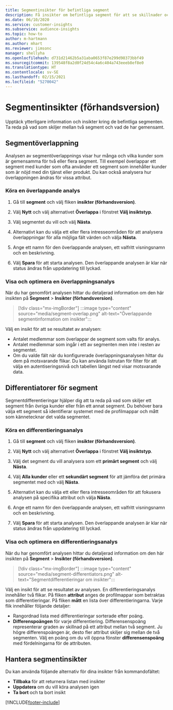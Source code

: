 ```yaml
---
title: Segmentinsikter för befintliga segment
description: Få insikter om befintliga segment för att se skillnader och likheter.
ms.date: 06/10/2020
ms.service: customer-insights
ms.subservice: audience-insights
ms.topic: how-to
author: m-hartmann
ms.author: mhart
ms.reviewer: jimsonc
manager: shellyha
ms.openlocfilehash: d731d21462b5a31aba0653f87e299d98373bbf49
ms.sourcegitcommit: 139548f8a2d0f24d54c4a6c404a743eeeb8ef8e0
ms.translationtype: HT
ms.contentlocale: sv-SE
ms.lasthandoff: 02/15/2021
ms.locfileid: "5270042"
---
```

# <a name="segment-insights-preview"></a>Segmentinsikter (förhandsversion)

Upptäck ytterligare information och insikter kring de befintliga segmenten. Ta reda på vad som skiljer mellan två segment och vad de har gemensamt.

## <a name="segment-overlap"></a>Segmentöverlappning

Analysen av segmentöverlappnings visar hur många och vilka kunder som är gemensamma för två eller flera segment. Till exempel överlappar ett segment med kunder som ofta använder ett segment som innehåller kunder som är nöjd med din tjänst eller produkt.
Du kan också analysera hur överlappningen ändras för vissa attribut.

### <a name="run-an-overlap-analysis"></a>Köra en överlappande analys

1. Gå till **segment** och välj fliken **insikter (förhandsversion)**.

1. Välj **Nytt** och välj alternativet **Överlappa** i fönstret **Välj insiktstyp**.

1. Välj segmentet du vill och välj **Nästa**.

1. Alternativt kan du välja ett eller flera intresseområden för att analysera överlappningar för alla möjliga fält värden och välja **Nästa**.

1. Ange ett namn för den överlappande analysen, ett valfritt visningsnamn och en beskrivning.

1. Välj **Spara** för att starta analysen. Den överlappande analysen är klar när status ändras från uppdatering till lyckad.

### <a name="view-and-optimize-an-overlap-analysis"></a>Visa och optimera en överlappningsanalys

När du har genomfört analysen hittar du detaljerad information om den här insikten på **Segment** > **Insikter (förhandsversion)**.

> [!div class="mx-imgBorder"]
> :::image type="content" source="media/segment-overlap.png" alt-text="Överlappande segmentinformation om insikter":::

Välj en insikt för att se resultatet av analysen:

- Antalet medlemmar som överlappar de segment som valts för analys.
- Antalet medlemmar som ingår i ett av segmenten men inte i resten av segmentet.
- Om du valde fält när du konfigurerade överlappningsanalysen hittar du dem på motsvarande flikar. Du kan använda listrutan för filter för att välja en autentiseringsnivå och tabellen längst ned visar motsvarande data.

## <a name="segment-differentiators"></a>Differentiatorer för segment

Segmentdifferentieringar hjälper dig att ta reda på vad som skiljer ett segment från övriga kunder eller från ett annat segment. Du behöver bara välja ett segment så identifierar systemet med de profilmappar och mått som kännetecknar det valda segmentet.

### <a name="run-a-differentiator-analysis"></a>Köra en differentieringsanalys

1. Gå till **segment** och välj fliken **insikter (förhandsversion)**.

1. Välj **Nytt** och välj alternativet **Överlappa** i fönstret **Välj insiktstyp**.

1. Välj det segment du vill analysera som ett **primärt segment** och välj **Nästa**.

1. Välj **Alla kunder** eller ett **sekundärt segment** för att jämföra det primära segmentet med och välj **Nästa**.

1. Alternativt kan du välja ett eller flera intresseområden för att fokusera analysen på specifika attribut och välja **Nästa**.

1. Ange ett namn för den överlappande analysen, ett valfritt visningsnamn och en beskrivning.

1. Välj **Spara** för att starta analysen. Den överlappande analysen är klar när status ändras från uppdatering till lyckad.

### <a name="view-and-optimize-a-differentiators-analysis"></a>Visa och optimera en differentieringsanalys

När du har genomfört analysen hittar du detaljerad information om den här insikten på **Segment** > **Insikter (förhandsversion)**.

> [!div class="mx-imgBorder"]
> :::image type="content" source="media/segment-differentiators.png" alt-text="Segmentdifferentieringar om insikter":::

Välj en insikt för att se resultatet av analysen. En differentieringsanalys innehåller två flikar. På fliken **attribut** anges de profilmappar som betraktas som differentieringar. På fliken **mått** en lista över differentieringarna. Varje flik innehåller följande detaljer:

- Rangordnad lista med differentieringar sorterade efter poäng.
- **Differenspoängen** för varje differentiering. Differensenspoäng representerar graden av skillnad på ett attribut mellan två segment. Ju högre differenspoängen är, desto fler attribut skiljer sig mellan de två segmenten. Välj en poäng om du vill öppna fönster **differensenspoäng** med fördelningarna för de attributen.

## <a name="manage-segment-insights"></a>Hantera segmentinsikter

Du kan använda följande alternativ för dina insikter från kommandofältet:

- **Tillbaka** för att returnera listan med insikter
- **Uppdatera** om du vill köra analysen igen
- **Ta bort** och ta bort insikt


[!INCLUDE[footer-include](../includes/footer-banner.md)]